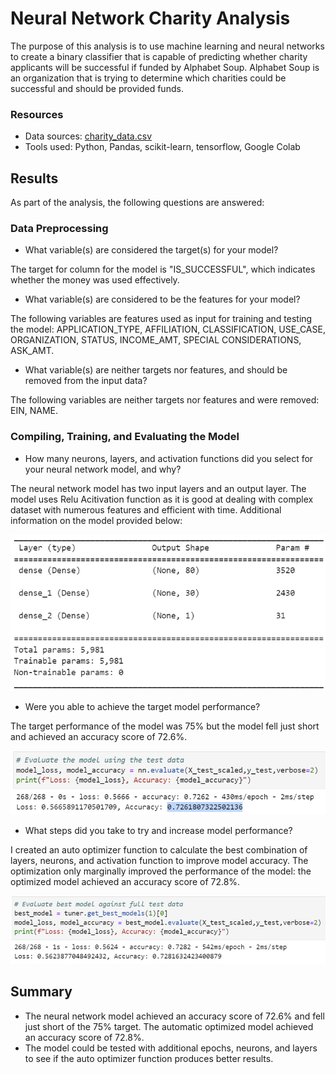 # Neural Network Charity Analysis
The purpose of this analysis is to use machine learning and neural networks to create a binary classifier that is capable of predicting whether charity applicants will be successful if funded by Alphabet Soup. Alphabet Soup is an organization that is trying to determine which charities could be successful and should be provided funds.

### Resources

- Data sources: [charity_data.csv](https://github.com/hishamdewan/Neural_Network_Charity_Analysis/blob/main/Resources/charity_data.csv) 
- Tools used: Python, Pandas, scikit-learn, tensorflow, Google Colab

## Results 

As part of the analysis, the following questions are answered:

### Data Preprocessing

- What variable(s) are considered the target(s) for your model?

The target for column for the model is "IS_SUCCESSFUL", which indicates whether the money was used effectively.

- What variable(s) are considered to be the features for your model?

The following variables are features used as input for training and testing the model: APPLICATION_TYPE, AFFILIATION, CLASSIFICATION, USE_CASE, ORGANIZATION, STATUS, INCOME_AMT, SPECIAL CONSIDERATIONS, ASK_AMT.

- What variable(s) are neither targets nor features, and should be removed from the input data?

The following variables are neither targets nor features and were removed: EIN, NAME.

### Compiling, Training, and Evaluating the Model

- How many neurons, layers, and activation functions did you select for your neural network model, and why? 
 
The neural network model has two input layers and an output layer. The model uses Relu Acitivation function as it is good at dealing with complex dataset with numerous features and efficient with time. Additional information on the model provided below:

![summary_model](/Resources/summary_model.png)

- Were you able to achieve the target model performance?

The target performance of the model was 75% but the model fell just short and achieved an accuracy score of 72.6%.

![target_model_performance](/Resources/target_model_performance.png)

- What steps did you take to try and increase model performance?

I created an auto optimizer function to calculate the best combination of layers, neurons, and activation function to improve model accuracy. The optimization only marginally improved the performance of the model: the optimized model achieved an accuracy score of 72.8%.

![updated_model_performance](/Resources/updated_model_performance.png)

## Summary 

- The neural network model achieved an accuracy score of 72.6% and fell just short of the 75% target. The automatic optimized model achieved an accuracy score of 72.8%. 
- The model could be tested with additional epochs, neurons, and layers to see if the auto optimizer function produces better results.


